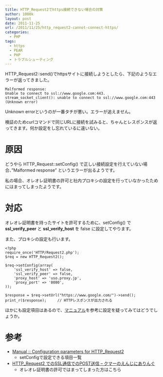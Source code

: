 ```yaml
---
title: HTTP_Request2でhttps接続できない場合の対策
author: 1000k
layout: post
date: 2011-11-25
url: /2011/11/25/http_request2-cannot-connect-https/
categories:
  - PHP
tags:
  - https
  - PEAR
  - PHP
  - トラブルシューティング
---
```

HTTP_Request2::send()でhttpsサイトに接続しようとしたら、下記のようなエラーが返ってきました。

```
Malformed response:
Unable to connect to ssl://www.google.com:443.
stream_socket_client(): unable to connect to ssl://www.google.com:443 (Unknown error)
```


Unknown errorというのが一番タチが悪い。エラーが追えません。

検証のためcurlコマンドで同じURLに接続を試みると、ちゃんとレスポンスが返ってきます。何か設定をし忘れているに違いない。

# 原因

どうやら HTTP_Request::setConfig() で正しい接続設定を行えていない場合、&#8221;Malformed response&#8221; というエラーが出るようです。

私の場合、オレオレ証明書の許可と社内プロキシの設定を行っていなかったためにはまってしまったようです。

# 対応

オレオレ証明書を持ったサイトを許可するために、setConfig() で **ssl\_verify\_peer** と **ssl\_verify\_host** を false に設定してやります。

また、プロキシの設定も行います。

```
<?php
require_once('HTTP/Request2.php');
$req = new HTTP_Request2();

$req->setConfig(array(
    'ssl_verify_host' => false,
    'ssl_verify_peer' => false,
    'proxy_host' => 'uso.proxy.jp',
    'proxy_port' => '8080',
));

$response = $req->setUrl("https://www.google.com/")->send();
print_r($response);     // HTTPレスポンスが出力される
```


ほかにも設定項目はあるので、<a href="http://pear.php.net/manual/en/package.http.http-request2.config.php" onclick="_gaq.push(['_trackEvent', 'outbound-article', 'http://pear.php.net/manual/en/package.http.http-request2.config.php', 'マニュアル']);" >マニュアル</a>を参考に設定を疑ってみてはどうでしょうか。

# 参考

  * <a href="http://pear.php.net/manual/en/package.http.http-request2.config.php" onclick="_gaq.push(['_trackEvent', 'outbound-article', 'http://pear.php.net/manual/en/package.http.http-request2.config.php', 'Manual :: Configuration parameters for HTTP_Request2']);" >Manual :: Configuration parameters for HTTP_Request2</a>
      * setConfigで設定できる項目一覧
  * <a href="http://d.hatena.ne.jp/vivid_skid/20110822/1314013148" onclick="_gaq.push(['_trackEvent', 'outbound-article', 'http://d.hatena.ne.jp/vivid_skid/20110822/1314013148', 'HTTP_Request2 でのSSL通信でのPOST送信 &#8211; クマーのえんじにありんぐ']);" >HTTP_Request2 でのSSL通信でのPOST送信 &#8211; クマーのえんじにありんぐ</a>
      * オレオレ証明書の許可ではまってしまった方はこちら